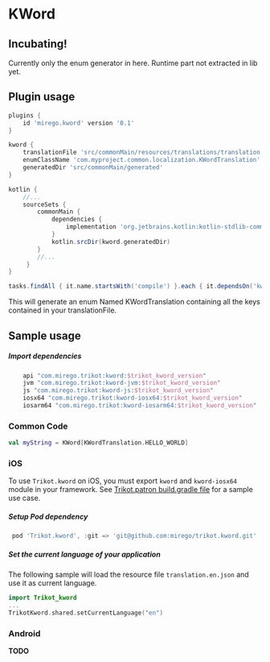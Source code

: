 # KWord

## Incubating!
Currently only the enum generator in here. Runtime part not extracted in lib yet.

## Plugin usage

```groovy
plugins {
    id 'mirego.kword' version '0.1'
}

kword {
    translationFile 'src/commonMain/resources/translations/translation.fr.json'
    enumClassName 'com.myproject.common.localization.KWordTranslation'
    generatedDir 'src/commonMain/generated'
}

kotlin {
    //...
    sourceSets {
        commonMain {
            dependencies {
                implementation 'org.jetbrains.kotlin:kotlin-stdlib-common'
            }
            kotlin.srcDir(kword.generatedDir)
        }
        //...
     }
}

tasks.findAll { it.name.startsWith('compile') }.each { it.dependsOn('kwordGenerateEnum') }
```

This will generate an enum Named KWordTranslation containing all the keys contained in your translationFile.

## Sample usage

##### Import dependencies
```groovy
    api "com.mirego.trikot:kword:$trikot_kword_version"
    jvm "com.mirego.trikot:kword-jvm:$trikot_kword_version"
    js "com.mirego.trikot:kword-js:$trikot_kword_version"
    iosx64 "com.mirego.trikot:kword-iosx64:$trikot_kword_version"
    iosarm64 "com.mirego.trikot:kword-iosarm64:$trikot_kword_version"
```

### Common Code
```kotlin
val myString = KWord[KWordTranslation.HELLO_WORLD]
```

### iOS
To use `Trikot.kword` on iOS, you must export `kword` and `kword-iosx64` module in your framework. See [Trikot.patron build.gradle file](https://github.com/mirego/trikot.patron/blob/master/common/build.gradle) for a sample use case.

##### Setup Pod dependency
```groovy
 pod 'Trikot.kword', :git => 'git@github.com:mirego/trikot.kword.git'
```

##### Set the current language of your application
The following sample will load the resource file `translation.en.json` and use it as current language.
```swift
import Trikot_kword
...
TrikotKword.shared.setCurrentLanguage("en")
```

### Android
**TODO**
